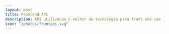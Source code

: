 ```yaml
---
layout: post
title: Frontend API
description: API utilizando o melhor da tecnologia para front-end com js.
icon: "/photos/frontapi.svg"
---
```

